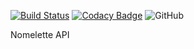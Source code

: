 [![Build Status](https://travis-ci.org/mikeyhogarth/nomelette-api.svg?branch=master)](https://travis-ci.org/mikeyhogarth/nomelette-api)
[![Codacy Badge](https://api.codacy.com/project/badge/Grade/11b6411ab32d48078ec4d0253bfb958b)](https://www.codacy.com/manual/mikeyhogarth/nomelette-api?utm_source=github.com&utm_medium=referral&utm_content=mikeyhogarth/nomelette-api&utm_campaign=Badge_Grade)
![GitHub](https://img.shields.io/github/license/mikeyhogarth/nomelette-api)

Nomelette API
